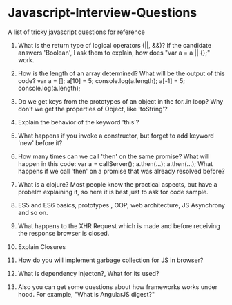 # Javascript-Interview-Questions
A list of tricky javascript questions for reference

1) What is the return type of logical operators (||, &&)? If the candidate answers 'Boolean', I ask them to explain, how does "var a = a || {};" work. 

2) How is the length of an array determined? What will be the output of this code?
var a = []; 
a[10] = 5; 
console.log(a.length);
a[-1] = 5; 
console.log(a.length);

3) Do we get keys from the prototypes of an object in the for..in loop? Why don't we get the properties of Object, like 'toString'?

4) Explain the behavior of the keyword 'this'? 

5) What happens if you invoke a constructor, but forget to add keyword 'new' before it? 

6) How many times can we call 'then' on the same promise? What will happen in this code:
   var a = callServer();
   a.then(...);
   a.then(...);
   What happens if we call 'then' on a promise that was already resolved before? 

7) What is a clojure? Most people know the practical aspects, but have a probelm explaining it, so here it is best just to ask for code sample. 

8) ES5 and ES6 basics, prototypes , OOP, web architecture, JS Asynchrony and so on.

9) What happens to the XHR Request which is made and before receiving the response browser is closed.

10) Explain Closures

11) How do you will implement garbage collection for JS in browser?

12) What is dependency injecton?, What for its used?

23) Also you can get some questions about how frameworks works under hood. For example, "What is AngularJS digest?"
